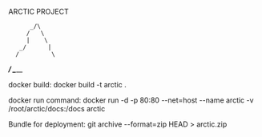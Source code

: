 ARCTIC PROJECT

          _/\
         /   \  
         |    \
       _/      |
      /         \
_____/           \________


docker build:
docker build -t arctic .

docker run command:
docker run -d -p 80:80 --net=host --name arctic -v /root/arctic/docs:/docs arctic

Bundle for deployment:
git archive --format=zip HEAD > arctic.zip